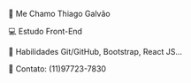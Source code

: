 👨 Me Chamo Thiago Galvão

💻 Estudo Front-End 

🚀 Habilidades Git/GitHub, Bootstrap, React JS...
      
📱  Contato: (11)97723-7830               
